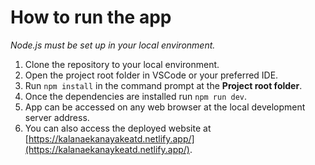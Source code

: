 # How to run the app

*Node.js must be set up in your local environment.*

1. Clone the repository to your local environment.
2. Open the project root folder in VSCode or your preferred IDE.
3. Run `npm install` in the command prompt at the **Project root folder**.
4. Once the dependencies are installed run `npm run dev`.
5. App can be accessed on any web browser at the local development server address.
6. You can also access the deployed website at [https://kalanaekanayakeatd.netlify.app/](https://kalanaekanaykeatd.netlify.app/).